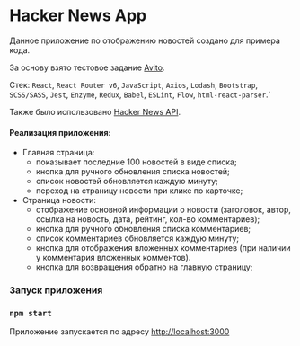 # Hacker News App

Данное приложение по отображению новостей создано для примера кода.

За основу взято тестовое задание [Avito](https://github.com/avito-tech/sx-frontend-trainee-assignment).

Стек: `React`, `React Router v6`, `JavaScript`, `Axios`, `Lodash`, `Bootstrap`, `SCSS/SASS`, `Jest`, `Enzyme`, `Redux`, `Babel`, `ESLint`, `Flow`, `html-react-parser`.`

Также было использовано [Hacker News API](https://github.com/HackerNews/API).

#### Реализация приложения:
- Главная страница:
  - показывает последние 100 новостей в виде списка;
  - кнопка для ручного обновления списка новостей;
  - список новостей обновляется каждую минуту;
  - переход на страницу новости при клике по карточке;
- Страница новости:
  - отображение основной информации о новости (заголовок, автор, ссылка на новость, дата, рейтинг, кол-во комментариев);
  - кнопка для ручного обновления списка комментариев;
  - список комментариев обновляется каждую минуту;
  - кнопка для отображения вложенных комментариев (при наличии у комментария вложенных комментов).
  - кнопка для возвращения обратно на главную страницу;

### Запуск приложения

### `npm start`

Приложение запускается по адресу [http://localhost:3000](http://localhost:3000)
